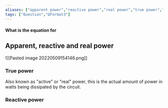 ```yaml
---
aliases: ["apparent power","reactive power","real power","true power","active power"]
tags: ["Question","QFormat3"]
---
```


#### What is the equation for
## Apparent, reactive and real power

![[Pasted image 20220509154146.png]]

### True power
Also known as "active" or "real" power, this is the actual amount of power in watts being dissipated by the circuit.

### Reactive power
